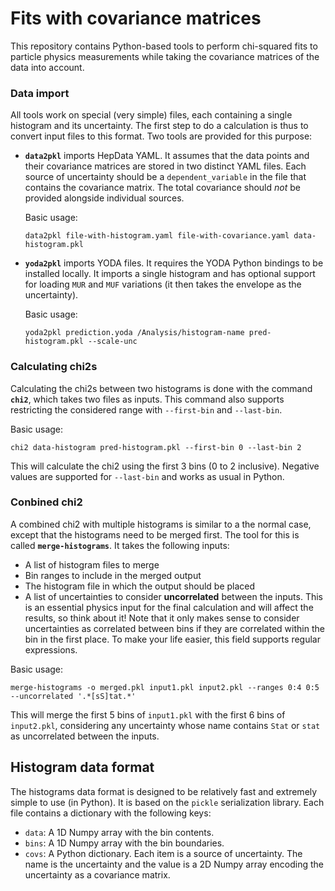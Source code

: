 # Fits with covariance matrices

This repository contains Python-based tools to perform chi-squared fits to
particle physics measurements while taking the covariance matrices of the data
into account.

### Data import

All tools work on special (very simple) files, each containing a single
histogram and its uncertainty. The first step to do a calculation is thus to
convert input files to this format. Two tools are provided for this purpose:

* **`data2pkl`** imports HepData YAML. It assumes that the data points and their
  covariance matrices are stored in two distinct YAML files. Each source of
  uncertainty should be a `dependent_variable` in the file that contains the
  covariance matrix. The total covariance should *not* be provided alongside
  individual sources.

  Basic usage:
  ```
  data2pkl file-with-histogram.yaml file-with-covariance.yaml data-histogram.pkl
  ```

* **`yoda2pkl`** imports YODA files. It requires the YODA Python bindings to be
  installed locally. It imports a single histogram and has optional support for
  loading `MUR` and `MUF` variations (it then takes the envelope as the
  uncertainty).

  Basic usage:
  ```
  yoda2pkl prediction.yoda /Analysis/histogram-name pred-histogram.pkl --scale-unc
  ```

### Calculating chi2s

Calculating the chi2s between two histograms is done with the command
**`chi2`**, which takes two files as inputs. This command also supports
restricting the considered range with `--first-bin` and `--last-bin`.

Basic usage:
```
chi2 data-histogram pred-histogram.pkl --first-bin 0 --last-bin 2
```
This will calculate the chi2 using the first 3 bins (0 to 2 inclusive). Negative
values are supported for `--last-bin` and works as usual in Python.

### Conbined chi2

A combined chi2 with multiple histograms is similar to a the normal case, except
that the histograms need to be merged first. The tool for this is called
**`merge-histograms`**. It takes the following inputs:

* A list of histogram files to merge
* Bin ranges to include in the merged output
* The histogram file in which the output should be placed
* A list of uncertainties to consider **uncorrelated** between the inputs. This
  is an essential physics input for the final calculation and will affect the
  results, so think about it! Note that it only makes sense to consider
  uncertainties as correlated between bins if they are correlated within the bin
  in the first place. To make your life easier, this field supports regular
  expressions.

Basic usage:
```
merge-histograms -o merged.pkl input1.pkl input2.pkl --ranges 0:4 0:5 --uncorrelated '.*[sS]tat.*'
```
This will merge the first 5 bins of `input1.pkl` with the first 6 bins of
`input2.pkl`, considering any uncertainty whose name contains `Stat` or `stat`
as uncorrelated between the inputs.

## Histogram data format

The histograms data format is designed to be relatively fast and extremely
simple to use (in Python). It is based on the `pickle` serialization library.
Each file contains a dictionary with the following keys:

* `data`: A 1D Numpy array with the bin contents.
* `bins`: A 1D Numpy array with the bin boundaries.
* `covs`: A Python dictionary. Each item is a source of uncertainty. The name is
  the uncertainty and the value is a 2D Numpy array encoding the uncertainty as
  a covariance matrix.
